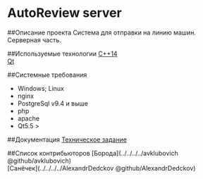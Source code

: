 # AutoReview server

##Описание проекта
Система для отправки на линию машин.  
Серверная часть.

##Используемые технологии
[C++14](https://ru.wikipedia.org/wiki/C%2B%2B14)  
[Qt](https://ru.wikipedia.org/wiki/Qt)

##Системные требования
* Windows; Linux
* nginx
* PostgreSql v9.4 и выше
* php
* apache
* Qt5.5 >

##Документация
[Техническое задание](https://drive.google.com/drive/folders/0B-k9g1uUW39MazRrUzMyLUxFOUk)

##Список контрибьюторов
[Борода](../../../../avklubovich @github/avklubovich)  
[Санёчек](../../../../AlexandrDedckov @github/AlexandrDedckov)